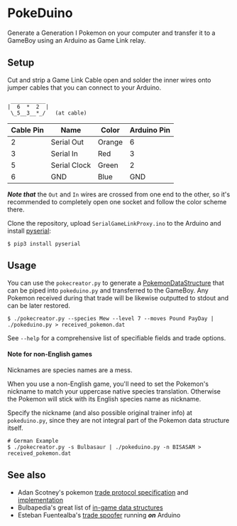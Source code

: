 # PokeDuino

Generate a Generation I Pokemon on your computer and transfer it to a GameBoy using an Arduino as Game Link relay.

## Setup

Cut and strip a Game Link Cable open and solder the inner wires onto jumper cables that you can connect to your Arduino.

     ___________
    |  6  *  2  |
     \_5__3__*_/   (at cable)


| Cable Pin | Name          | Color  |  Arduino Pin |
|-----------|---------------|--------|--------------|
| 2         | Serial Out    | Orange |  6           |
| 3         | Serial In     | Red    |  3           |
| 5         | Serial Clock  | Green  |  2           |
| 6         | GND           | Blue   |  GND         |

***Note that*** the ```Out``` and ```In``` wires are crossed from one end to the other, so it's recommended to completely open one socket and follow the color scheme there.

Clone the repository, upload ```SerialGameLinkProxy.ino``` to the Arduino
and install [pyserial](https://pypi.python.org/pypi/pyserial):

```
$ pip3 install pyserial
```

## Usage

You can use the ```pokecreator.py``` to generate a [PokemonDataStructure](http://bulbapedia.bulbagarden.net/wiki/Pok%C3%A9mon_data_structure_in_Generation_I) that can be piped into ```pokeduino.py``` and transferred to the GameBoy. Any Pokemon received during that trade will be likewise outputted to stdout and can be later restored.

```
$ ./pokecreator.py --species Mew --level 7 --moves Pound PayDay | ./pokeduino.py > received_pokemon.dat
```

See ```--help``` for a comprehensive list of specifiable fields and trade options.

#### Note for non-English games

Nicknames are species names are a mess.

When you use a non-English game, you'll need to set the Pokemon's nickname to match your uppercase native species translation. Otherwise the Pokemon will stick with its English species name as nickname.

Specify the nickname (and also possible original trainer info) at ```pokeduino.py```, since they are not integral part of the Pokemon data structure itself.

```
# German Example
$ ./pokecreator.py -s Bulbasaur | ./pokeduino.py -n BISASAM > received_pokemon.dat
```

## See also

* Adan Scotney's pokemon [trade protocol specification](http://www.adanscotney.com/2014/01/spoofing-pokemon-trades-with-stellaris.html) and [implementation](https://bitbucket.org/adanscotney/gameboy-spoof)
* Bulbapedia's great list of [in-game data structures](http://bulbapedia.bulbagarden.net/wiki/Save_data_structure_in_Generation_I)
* Esteban Fuentealba's [trade spoofer](https://github.com/EstebanFuentealba/Arduino-Spoofing-Gameboy-Pokemon-Trades) running ***on*** Arduino

